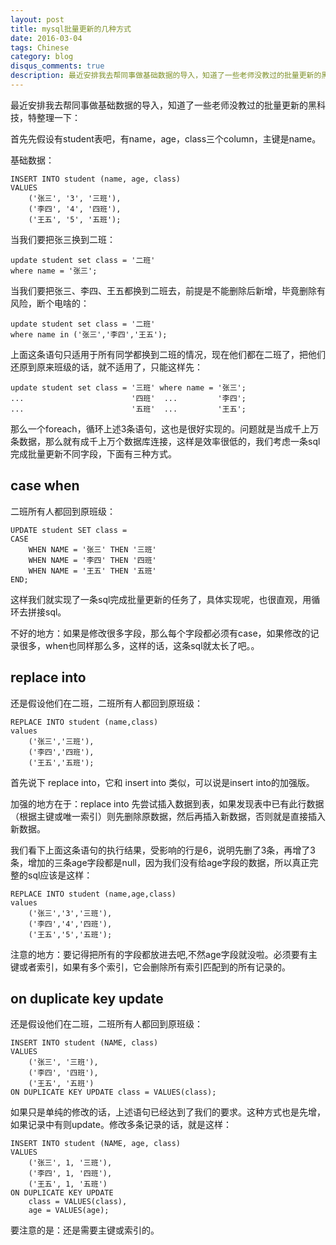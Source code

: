 ```yaml
---
layout: post
title: mysql批量更新的几种方式
date: 2016-03-04
tags: Chinese
category: blog
disqus_comments: true
description: 最近安排我去帮同事做基础数据的导入，知道了一些老师没教过的批量更新的黑科技，特整理一下
---
```


最近安排我去帮同事做基础数据的导入，知道了一些老师没教过的批量更新的黑科技，特整理一下：

首先先假设有student表吧，有name，age，class三个column，主键是name。

基础数据：

	INSERT INTO student (name, age, class)
	VALUES
		('张三', '3', '三班'),
		('李四', '4', '四班'),
		('王五', '5', '五班');

当我们要把张三换到二班：

	update student set class = '二班' 
	where name = '张三';

当我们要把张三、李四、王五都换到二班去，前提是不能删除后新增，毕竟删除有风险，断个电啥的：
	
	update student set class = '二班' 
	where name in ('张三','李四','王五');

上面这条语句只适用于所有同学都换到二班的情况，现在他们都在二班了，把他们还原到原来班级的话，就不适用了，只能这样先：

	update student set class = '三班' where name = '张三';
	...                        '四班'  ...         '李四';
	...                        '五班'  ...         '王五';

那么一个foreach，循环上述3条语句，这也是很好实现的。问题就是当成千上万条数据，那么就有成千上万个数据库连接，这样是效率很低的，我们考虑一条sql完成批量更新不同字段，下面有三种方式。

case when
---------

二班所有人都回到原班级：
	
	UPDATE student SET class = 
	CASE
		WHEN NAME = '张三' THEN '三班'
		WHEN NAME = '李四' THEN '四班'
		WHEN NAME = '王五' THEN '五班' 
	END;

这样我们就实现了一条sql完成批量更新的任务了，具体实现呢，也很直观，用循环去拼接sql。

不好的地方：如果是修改很多字段，那么每个字段都必须有case，如果修改的记录很多，when也同样那么多，这样的话，这条sql就太长了吧。。

replace into
------------

还是假设他们在二班，二班所有人都回到原班级：

	REPLACE INTO student (name,class) 
	values 
		('张三','三班'),
		('李四','四班'),
		('王五','五班');

首先说下 replace into，它和 insert into 类似，可以说是insert into的加强版。

加强的地方在于：replace into 先尝试插入数据到表，如果发现表中已有此行数据（根据主键或唯一索引）则先删除原数据，然后再插入新数据，否则就是直接插入新数据。

我们看下上面这条语句的执行结果，受影响的行是6，说明先删了3条，再增了3条，增加的三条age字段都是null，因为我们没有给age字段的数据，所以真正完整的sql应该是这样：

	REPLACE INTO student (name,age,class) 
	values 
		('张三','3','三班'),
		('李四','4','四班'),
		('王五','5','五班');

注意的地方：要记得把所有的字段都放进去吧,不然age字段就没啦。必须要有主键或者索引，如果有多个索引，它会删除所有索引匹配到的所有记录的。

on duplicate key update
-----------------------

还是假设他们在二班，二班所有人都回到原班级：
	
	INSERT INTO student (NAME, class)
	VALUES
		('张三', '三班'),
		('李四', '四班'),
		('王五', '五班') 
	ON DUPLICATE KEY UPDATE class = VALUES(class);

如果只是单纯的修改的话，上述语句已经达到了我们的要求。这种方式也是先增，如果记录中有则update。修改多条记录的话，就是这样：

	INSERT INTO student (NAME, age, class)
	VALUES
		('张三', 1, '三班'),
		('李四', 1, '四班'),
		('王五', 1, '五班') 
	ON DUPLICATE KEY UPDATE 
		class = VALUES(class),
		age = VALUES(age);

要注意的是：还是需要主键或索引的。

